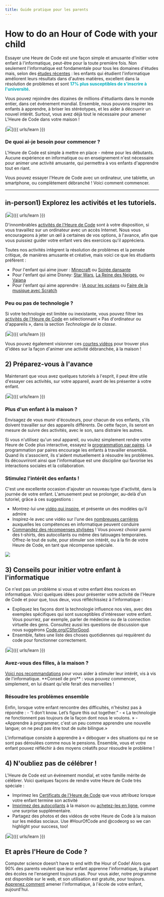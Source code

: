 ```yaml
---
title: Guide pratique pour les parents
---
```


# How to do an Hour of Code with your child
Essayer une Heure de Code est une façon simple et amusante d'initier votre enfant à l'informatique, peut-être pour la toute première fois. Non seulement l'informatique est fondamentale pour tous les domaines d'études mais, selon des <a href="https://medium.com/@codeorg/cs-helps-students-outperform-in-school-college-and-workplace-66dd64a69536">études récentes</a> : les enfants qui étudient l'informatique améliorent leurs résultats dans d'autres matières, excellent dans la résolution de problèmes et sont <font color="00adbc"><b>17% plus susceptibles de s'inscrire à l'université</b></font>.

Vous pouvez rejoindre des dizaines de millions d'étudiants dans le monde entier, dans cet événement mondial. Ensemble, nous pouvons inspirer les enfants à apprendre, à briser les stéréotypes, et les aider à découvrir un nouvel intérêt. Surtout, vous avez déjà tout le nécessaire pour amener L'Heure de Code dans votre maison !

[<img src="/images/fit-600/Marketing/mother-helping-her-daughter-use-a-laptop-4260325.jpg" />]({{ urls/learn }})

<h3>De quoi ai-je besoin pour commencer ?</h3>
L'Heure de Code est simple à mettre en place - même pour les débutants. Aucune expérience en informatique ou en enseignement n'est nécessaire pour animer une activité amusante, qui permettra à vos enfants d'apprendre tout en riant.

Vous pouvez essayer l'Heure de Code avec un ordinateur, une tablette, un smartphone, ou complètement débranché ! Voici comment commencer.

***

## in-person1) Explorez les activités et les tutoriels.

[<img src="/images/fit-600/tutorials.png" />]({{ urls/learn }})

D'innombrables <a href = "https://hourofcode.com/us/learn" mark= "crwd-mark">activités de l'Heure de Code</a> sont à votre disposition, si vous travaillez sur un ordinateur avec un accès Internet. Nous vous encourageons à jeter un œil à certaines de vos options, à l'avance, afin que vous puissiez guider votre enfant vers des exercices qu'il appréciera.

Toutes nos activités intègrent la résolution de problèmes et la pensée critique, de manières amusante et créative, mais voici ce que les étudiants préfèrent :

- Pour l'enfant qui aime jouer : <a href="https://code.org/minecraft" marque="crwd-marque">Minecraft</a> ou <a href="https://code.org/dance" marque="crwd-marque">Soirée dansante</a>
- Pour l'enfant qui aime Disney: <a href="https://code.org/starwars" marque="crwd-marque">Star Wars</a>, <a href="https://studio.code.org/s/frozen/stage/1/puzzle/1" marque="crwd-marque">La Reine des Neiges</a>, ou <a href="https://partners.disney.com/hour-of-code?cds&cmp=vanity%7Cnatural%7Cus%7Cmoanahoc%7C" marque="crwd-marque">Vaiana</a>
- Pour l'enfant qui aime apprendre : <a href="https://code.org/oceans" marque="crwd-marque">IA pour les océans</a> ou <a href="https://scratch.mit.edu/projects/editor/?tutorial=music&utm_source=codeorg" marque="crwd-marque">Faire de la musique avec Scratch</a>

<h3>Peu ou pas de technologie ?</h3>
Si votre technologie est limitée ou inexistante, vous pouvez filtrer les <a href="https://hourofcode.com/us/learn" mark= "crwd-mark">activités de l'Heure de Code</a> en sélectionnant « Pas d'ordinateur ou d'appareils », dans la section <em>Technologie de la classe</em>.

[<img src="/images/fit-500/Marketing/filtering-activities-hoc.jpg" />]({{ urls/learn }})

Vous pouvez également visionner ces <a href="https://www.youtube.com/playlist?list=PLzdnOPI1iJNcpfa4LtbaIl35gqir_5XUu">courtes vidéos</a> pour trouver plus d'idées sur la façon d'animer une activité débranchée, à la maison !

## 2) Préparez-vous à l'avance
Maintenant que vous avez quelques tutoriels à l'esprit, il peut être utile d'essayer ces activités, sur votre appareil, avant de les présenter à votre enfant.

[<img src="/images/fit-600/Marketing/father-and-children-looking-at-a-laptop-4260749.jpg" />]({{ urls/learn }})

<h3>Plus d'un enfant à la maison ?</h3>
Envisagez de vous munir d'écouteurs, pour chacun de vos enfants, s'ils doivent travailler sur des appareils différents. De cette façon, ils seront en mesure de suivre des activités, avec le son, sans distraire les autres.

Si vous n'utilisez qu'un seul appareil, ou voulez simplement rendre votre Heure de Code plus interactive, essayez la <a href="https://www.youtube.com/watch?v=vgkahOzFH2Q" mark= "crwd-mark">programmation par paires</a>. La programmation par paires encourage les enfants à travailler ensemble. Quand ils s'associent, ils s'aident mutuellement à résoudre les problèmes. Ils découvriront ainsi que l'informatique est une discipline qui favorise les interactions sociales et la collaboration.

<h3>Stimulez l'intérêt des enfants ! </h3>
C'est une excellente occasion d'ajouter un nouveau type d'activité, dans la journée de votre enfant. L'amusement peut se prolonger, au-delà d'un tutoriel, grâce à ces suggestions :

- Montrez-lui une <a href="https://www.youtube.com/playlist?list=PLzdnOPI1iJNcadqJAZnbDYShie4gLZQQJ">vidéo qui inspire</a>, et présente un des modèles qu'il admire
- Inspirez-le avec une vidéo sur l'une des <a href="https://www.youtube.com/playlist?list=PLzdnOPI1iJNfpD8i4Sx7U0y2MccnrNZuP" mark= "crwd-mark"> nombreuses carrières</a> auxquelles les compétences en informatique peuvent conduire
- <a href="https://store.code.org/">Commandez des récompenses stylisées</a> ! Vous pouvez choisir parmi des t-shirts, des autocollants ou même des tatouages temporaires. Offrez-le tout de suite, pour stimuler son intérêt, ou à la fin de votre Heure de Code, en tant que récompense spéciale.

<a href="https://store.code.org/" target="_blank"><img src="/images/fit-500/Marketing/hourofcodestore.jpg"></a>

## 3) Conseils pour initier votre enfant à l'informatique

Ce n'est pas un problème si vous et votre enfant êtes novices en informatique. Voici quelques idées pour présenter votre activité de l'Heure de Code et pour que, tous deux, vous réfléchissiez à l'informatique :

- Expliquez les façons dont la technologie influence nos vies, avec des exemples spécifiques qui sont susceptibles d'intéresser votre enfant. Vous pourriez, par exemple, parler de médecine ou de la connection virtuelle des gens. Consultez aussi les questions de discussion que nous suggérons <a href="https://code.org/csforgood">Code.org/CSforGood</a>.
- Ensemble, faites une liste des choses quotidiennes qui requièrent du code pour fonctionner correctement.

[<img src="/images/fit-600/Marketing/girl-sitting-on-sofa-while-using-tablet-computer-4144035.jpg" />]({{ urls/learn }})

<h3>Avez-vous des filles, à la maison ?</h3>
<a href="https://code.org/girls" marque="crwd-marque">Voici nos recommandations</a> pour vous aider à stimuler leur intérêt, vis à vis de l'informatique. **Conseil de pro** : vous pouvez commencer, simplement, en lui disant qu'elle ferait des merveilles !

<h3>Résoudre les problèmes ensemble</h3>
Enfin, lorsque votre enfant rencontre des difficultés, n'hésitez pas à répondre :
- “I don’t know. Let’s figure this out together.”
- « La technologie ne fonctionnent pas toujours de la façon dont nous le voulons. »
- «Apprendre à programmer, c'est un peu comme apprendre une nouvelle langue; on ne peut pas être tout de suite bilingue.»

L'informatique consiste à apprendre à « déboguer » des situations qui ne se sont pas déroulées comme nous le pensions. Ensemble, vous et votre enfant pouvez réfléchir à des moyens créatifs pour résoudre le problème !


## 4) N'oubliez pas de célébrer !

L'Heure de Code est un événement mondial, et votre famille mérite de célébrer. Voici quelques façons de rendre votre Heure de Code très spéciale :

- Imprimez les <a href="https://staging.code.org/certificates" >Certificats de l'Heure de Code</a> que vous attribuez lorsque votre enfant termine son activité
- <a href="https://staging.hourofcode.com/us/promote/resources#stickers" marque="crwd-marque">Imprimez des autocollants</a> à la maison ou <a href="https://store.code.org/" marque="crwd-marque">achetez-les en ligne</a>, comme une surprise supplémentaire.
- Partagez des photos et des vidéos de votre Heure de Code à la maison sur les médias sociaux. Use #HourOfCode and @codeorg so we can highlight your success, too!

[<img src="/images/fit-600/Marketing/g8TUlHzF.jpeg" />]({{ urls/learn }})

<h2>Et après l'Heure de Code ?</h2>

Computer science doesn’t have to end with the Hour of Code! Alors que 90% des parents veulent que leur enfant apprenne l'informatique, la plupart des écoles ne l'enseignent toujours pas. Pour vous aider, notre programme est disponible sur le web, et son utilisation est gratuite, pour toujours. <a href="https://code.org/yourschool" mark= "crwd-mark">Apprenez comment</a > amener l'informatique, à l'école de votre enfant, aujourd'hui.